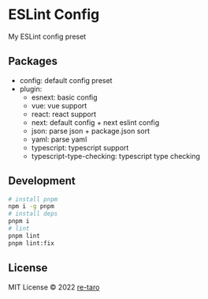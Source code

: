 # ESLint Config

My ESLint config preset

## Packages

- config: default config preset
- plugin:
    - esnext: basic config
    - vue: vue support
    - react: react support
    - next: default config + next eslint config
    - json: parse json + package.json sort
    - yaml: parse yaml
    - typescript: typescript support
    - typescript-type-checking: typescript type checking

## Development

```bash
# install pnpm
npm i -g pnpm
# install deps
pnpm i
# lint
pnpm lint
pnpm lint:fix
```

## License

MIT License © 2022 [re-taro](https://github.com/re-taro)
